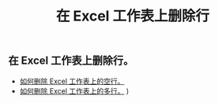 ﻿---
title: 在 Excel 工作表上删除行
second_title: Aspose.Cells Cloud Documen
linktitle: 删除
type: docs
url: /zh/rows/delete/
keywords: Working with deleting row on an Excel worksheet. How to add rows on an Excel worksheet
description: Aspose.Cells Cloud REST API 支持删除 Excel 工作表上的行。 SDK支持多种开发语言。它们包括 Android、C#、Go、Java、NodeJS、Perl、PHP、Python、Ruby 和 swift
weight: 20
---
## 在 Excel 工作表上删除行。

- [如何删除 Excel 工作表上的空行。](/cells/zh/rows/delete/row/) 
- [如何删除 Excel 工作表上的多行。](/cells/zh/rows/delete/rows/) ) 
